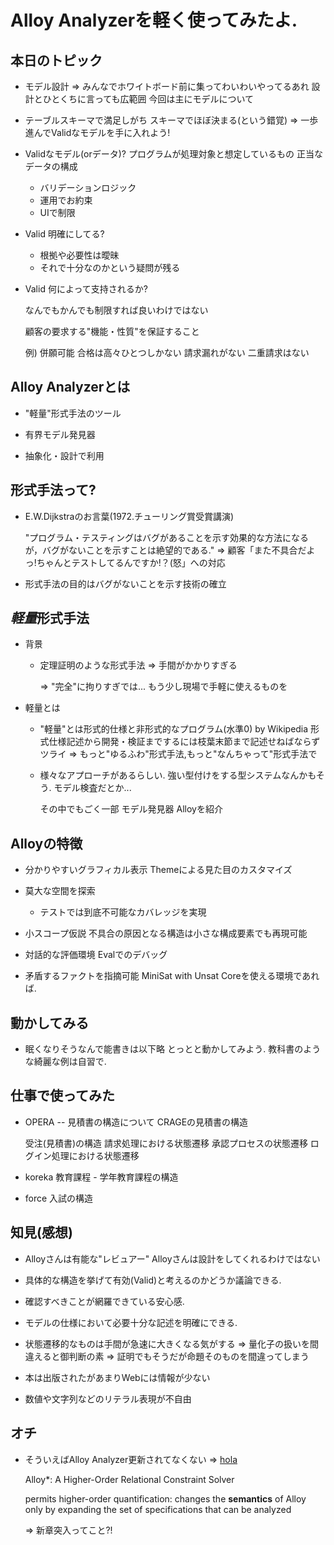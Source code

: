# Alloy Analyzerを軽く使ってみたよ.

## 本日のトピック

* モデル設計
 => みんなでホワイトボード前に集ってわいわいやってるあれ
    設計とひとくちに言っても広範囲
    今回は主にモデルについて

* テーブルスキーマで満足しがち
  スキーマでほぼ決まる(という錯覚)
  => 一歩進んでValidなモデルを手に入れよう!

* Validなモデル(orデータ)?
  プログラムが処理対象と想定しているもの
  正当なデータの構成

  * バリデーションロジック
  * 運用でお約束
  * UIで制限


* Valid 明確にしてる?

  - 根拠や必要性は曖昧
  - それで十分なのかという疑問が残る

* Valid 何によって支持されるか?

  なんでもかんでも制限すれば良いわけではない

  顧客の要求する"機能・性質"を保証すること

  例)  併願可能
       合格は高々ひとつしかない
       請求漏れがない
       二重請求はない

## Alloy Analyzerとは

* "軽量"形式手法のツール

* 有界モデル発見器

* 抽象化・設計で利用

## 形式手法って?

* E.W.Dijkstraのお言葉(1972.チューリング賞受賞講演)

  "プログラム・テスティングはバグがあることを示す効果的な方法になるが，バグがないことを示すことは絶望的である."
  => 顧客「また不具合だよっ!ちゃんとテストしてるんですか!？(怒」への対応

* 形式手法の目的はバグがないことを示す技術の確立

## *軽量*形式手法

* 背景

  * 定理証明のような形式手法
    => 手間がかかりすぎる

    => "完全"に拘りすぎでは...
       もう少し現場で手軽に使えるものを

* 軽量とは

  * "軽量"とは形式的仕様と非形式的なプログラム(水準0) by Wikipedia
    形式仕様記述から開発・検証までするには枝葉末節まで記述せねばならずツライ
    => もっと"ゆるふわ"形式手法,もっと"なんちゃって"形式手法で

  * 様々なアプローチがあるらしい.
    強い型付けをする型システムなんかもそう.
    モデル検査だとか...

    その中でもごく一部
      モデル発見器 Alloyを紹介

## Alloyの特徴

* 分かりやすいグラフィカル表示
  Themeによる見た目のカスタマイズ

* 莫大な空間を探索
  - テストでは到底不可能なカバレッジを実現

* 小スコープ仮説
  不具合の原因となる構造は小さな構成要素でも再現可能

* 対話的な評価環境
  Evalでのデバッグ

* 矛盾するファクトを指摘可能
  MiniSat with Unsat Coreを使える環境であれば.



## 動かしてみる

* 眠くなりそうなんで能書きは以下略
  とっとと動かしてみよう.
  教科書のような綺麗な例は自習で.

## 仕事で使ってみた

* OPERA
  -- 見積書の構造について
  CRAGEの見積書の構造

  受注(見積書)の構造
  請求処理における状態遷移
  承認プロセスの状態遷移
  ログイン処理における状態遷移

* koreka
  教育課程 - 学年教育課程の構造

* force
  入試の構造

## 知見(感想)

* Alloyさんは有能な"レビュアー"
  Alloyさんは設計をしてくれるわけではない

* 具体的な構造を挙げて有効(Valid)と考えるのかどうか議論できる.
* 確認すべきことが網羅できている安心感.
* モデルの仕様において必要十分な記述を明確にできる.

* 状態遷移的なものは手間が急速に大きくなる気がする
  => 量化子の扱いを間違えると御判断の素
  => 証明でもそうだが命題そのものを間違ってしまう

* 本は出版されたがあまりWebには情報が少ない

* 数値や文字列などのリテラル表現が不自由


## オチ

* そういえばAlloy Analyzer更新されてなくない
  => [hola](http://alloy.mit.edu/alloy/hola/)

  Alloy*: A Higher-Order Relational Constraint Solver

  permits higher-order quantification:
  changes the **semantics** of Alloy only by expanding the set of specifications
  that can be analyzed

  => 新章突入ってこと?!

